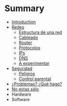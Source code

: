 # Summary

* [Introduction](README.md)
* [Redes](redes.md)
  * [Estructura de una red](redes/estructura-de-una-red.md)
  * [Cableado](redes/cableado.md)
  * [Router](redes/router.md)
  * [Protocolos](protocolos.md)
  * [IPs](redes/ips.md)
  * [DNS](dns.md)
  * [A experimentar](redes/a-experimentar.md)
* [Seguridad](seguridad.md)
  * [Peligros](peligros.md)
  * [Control parental](control-parental.md)
* [¿Problemas? ¿Qué hago?](problemas-que-hago.md)
* [No estas sólo](no-estas-solo.md)
* Hardware
* Software

